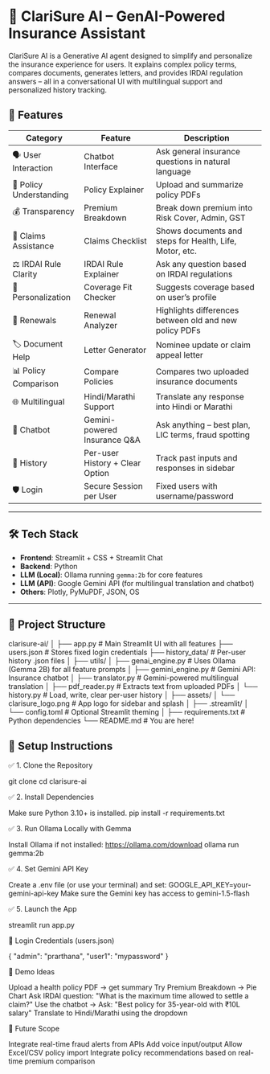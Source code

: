 
# 🤖 ClariSure AI – GenAI-Powered Insurance Assistant

ClariSure AI is a Generative AI agent designed to simplify and personalize the insurance experience for users. It explains complex policy terms, compares documents, generates letters, and provides IRDAI regulation answers – all in a conversational UI with multilingual support and personalized history tracking.


## 🚀 Features

| Category                | Feature                             | Description                                                       |
|-------------------------|-------------------------------------|-------------------------------------------------------------------|
| 🗣️ User Interaction     | Chatbot Interface                   | Ask general insurance questions in natural language               |
| 📄 Policy Understanding | Policy Explainer                    | Upload and summarize policy PDFs                                  |
| 💰 Transparency         | Premium Breakdown                   | Break down premium into Risk Cover, Admin, GST                    |
| 📝 Claims Assistance    | Claims Checklist                    | Shows documents and steps for Health, Life, Motor, etc.           |
| ⚖️ IRDAI Rule Clarity   | IRDAI Rule Explainer                | Ask any question based on IRDAI regulations                       |
| 🧍 Personalization      | Coverage Fit Checker                | Suggests coverage based on user’s profile                         |
| 🔄 Renewals             | Renewal Analyzer                    | Highlights differences between old and new policy PDFs            |
| 🏷️ Document Help        | Letter Generator                    | Nominee update or claim appeal letter                             |
| 📊 Policy Comparison    | Compare Policies                    | Compares two uploaded insurance documents                         |
| 🌐 Multilingual         | Hindi/Marathi Support               | Translate any response into Hindi or Marathi                      |
| 🧠 Chatbot              | Gemini-powered Insurance Q&A        | Ask anything – best plan, LIC terms, fraud spotting               |
| 🧾 History              | Per-user History + Clear Option     | Track past inputs and responses in sidebar                        |
| 🛡️ Login                | Secure Session per User             | Fixed users with username/password                                |

---

## 🛠️ Tech Stack

- **Frontend**: Streamlit + CSS + Streamlit Chat
- **Backend**: Python
- **LLM (Local)**: Ollama running `gemma:2b` for core features
- **LLM (API)**: Google Gemini API (for multilingual translation and chatbot)
- **Others**: Plotly, PyMuPDF, JSON, OS

---

## 📂 Project Structure

clarisure-ai/
│
├── app.py # Main Streamlit UI with all features
├── users.json # Stores fixed login credentials
├── history_data/ # Per-user history .json files
│
├── utils/
│ ├── genai_engine.py # Uses Ollama (Gemma 2B) for all feature prompts
│ ├── gemini_engine.py # Gemini API: Insurance chatbot
│ ├── translator.py # Gemini-powered multilingual translation
│ ├── pdf_reader.py # Extracts text from uploaded PDFs
│ └── history.py # Load, write, clear per-user history
│
├── assets/
│ └── clarisure_logo.png # App logo for sidebar and splash
│
├── .streamlit/
│ └── config.toml # Optional Streamlit theming
│
├── requirements.txt # Python dependencies
└── README.md # You are here!

## 🧪 Setup Instructions

✅ 1. Clone the Repository

git clone 
cd clarisure-ai

✅ 2. Install Dependencies

Make sure Python 3.10+ is installed.
pip install -r requirements.txt

✅ 3. Run Ollama Locally with Gemma

Install Ollama if not installed: https://ollama.com/download
ollama run gemma:2b

✅ 4. Set Gemini API Key

Create a .env file (or use your terminal) and set:
GOOGLE_API_KEY=your-gemini-api-key
Make sure the Gemini key has access to gemini-1.5-flash

✅ 5. Launch the App

streamlit run app.py

🔐 Login Credentials (users.json)

{
  "admin": "prarthana",
  "user1": "mypassword"
}


📌 Demo Ideas

Upload a health policy PDF → get summary
Try Premium Breakdown → Pie Chart
Ask IRDAI question: "What is the maximum time allowed to settle a claim?"
Use the chatbot → Ask: "Best policy for 35-year-old with ₹10L salary"
Translate to Hindi/Marathi using the dropdown

🧭 Future Scope

Integrate real-time fraud alerts from APIs
Add voice input/output
Allow Excel/CSV policy import
Integrate policy recommendations based on real-time premium comparison
